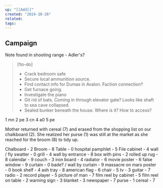 ```yaml
---
up: "[[Add]]"
created: "2024-10-26"
related: 
tags:
---
```


## Campaign
Note found in shooting range - Adler's?
> [!to-do]
> - Crack bedroom safe
> - Secure local ammunition source. 
> - Find contact info for Dumas in Avalon. Faction connection?
> - Get furnace going.
> - Investigate the piano
> - Git rid of bats. Coming in through elevator gate? Looks like shaft to sea cave collapsed.
> - Sealed bunker beneath the house. Where is it? How to access?



1 mn
2 pe
3 cn
4 a0
5 pe


Mother returned with cereal (7) and erased from the shopping list on our chalkboard (2). She realized her purse (1)  was still at the market as she reached for the broom (8) to tidy up. 

Chalboard - 2
Broom - 8
Table - 0
hospital pamphlet - 5
File cabinet - 4
wall / fly swatter - 0
grill - 4
wall by entrance - 8
box with pins - 2
rolled up rug - 8
calendar - 9
couch - 3
iron board - 4
radiator - 6
movie poster - 6
false window - 9
curtain - 0
bade? / wall by curtain - 9
massacre on mars poster - 0
book shelf - 4
ash tray - 8
american flag - 6
chair - 5
tv - 3
guitar - 7
radio - 2
record player - 5
picture of man - 7
film reel by cabinet - 5
film reel on table - 2
warning sign - 3
blanket - 3
newspaper - 7
purse - 1
cereal  - 7